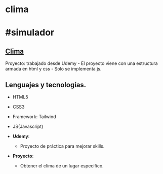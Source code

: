 # clima

# #simulador

## [Clima](https://megagringa.github.io/clima/index.html)

Proyecto: trabajado desde Udemy - El proyecto viene con una estructura armada en html y css - 
         Solo se implementa js. 


## Lenguajes y tecnologías.

- HTML5
- CSS3
- Framework: Tailwind
- JS(Javascript)

- **Udemy**:
    - Proyecto de práctica para mejorar skills.
    
- **Proyecto**:
    - Obtener el clima de un lugar especifico.
